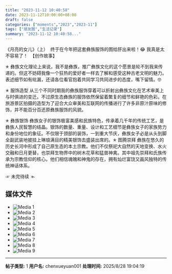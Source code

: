 ```yaml
---
title: "2023-11-12 10:40:58"
date: 2023-11-12T10:00:00+08:00
draft: false
categories: ["moments","2023","2023-11"]
tags: ["朋友圈","生活记录"]
summary: "2023-11-12 10:40:58..."
---
```


《月亮的女儿》（上）
​
​终于在今年把这套彝族服饰的图给肝出来啦！😂 我真是太不容易了！
​
​【创作故事】

✭ 彝族文化
​理论上来说，我不是彝族，推广彝族文化的这个愿景是轮不到我来传递的。但这不妨碍我像一个狂热的爱好者一样去了解和感受这种古老文明的魅力。表述细节如有纰漏，还请各位看官抱着共同学习共同进步的态度，嘴下留情。🤓

✭ 服饰造型
从三个不同时期我的彝族服饰穿着可以折射出彝族文化在艺术审美上与时俱进的变迁。不过原生态彝族的服饰依然保留着繁复的细节和鲜艳的色彩。在旅游景区拍摄的造型为了迎合大众审美和互联网的传播进行了许多非原汁原味的修饰，并不能百分百还原彝族服饰的风貌。

✭ 彝族银饰
彝族女子的银饰极富美感和民族特色，传承着几千年的传统工艺，是彝族人民智慧的结晶。银饰的数量、重量、设计和工艺细节是彝族女子的家族势力和身份地位的象征。不仅限于颈部的装饰，一到重大节庆，彝族女子必是从头到脚全副武装地披挂上琳琅满目的精美银饰去盛装出席的。
​
✭ 图腾崇拜
彝族在悠久的历史长河中形成了自己原生态的本土宗教。他们不仅祭祀大自然的天地变换、水火交融和日月更替，也崇拜生物界中的树木花草和猛兽神禽。其中祖先崇拜和氏族传承为宗教信仰的核心。他们相信魂魄和神鬼的存在，拥有灿烂富饶又画风独特的传统神话体系。

☞ 未完待续 ☜

## 媒体文件

- ![Media 1](/Moments/photos/2023-11-12/202311121040580.jpg)
- ![Media 2](/Moments/photos/2023-11-12/202311121040581.jpg)
- ![Media 3](/Moments/photos/2023-11-12/202311121040582.jpg)
- ![Media 4](/Moments/photos/2023-11-12/202311121040583.jpg)
- ![Media 5](/Moments/photos/2023-11-12/202311121040584.jpg)
- ![Media 6](/Moments/photos/2023-11-12/202311121040585.jpg)
- ![Media 7](/Moments/photos/2023-11-12/202311121040586.jpg)
- ![Media 8](/Moments/photos/2023-11-12/202311121040587.jpg)
- ![Media 9](/Moments/photos/2023-11-12/202311121040588.jpg)

---

**帖子类型:** 1
**用户名:** chenxueyuan001
**处理时间:** 2025/8/28 19:04:19